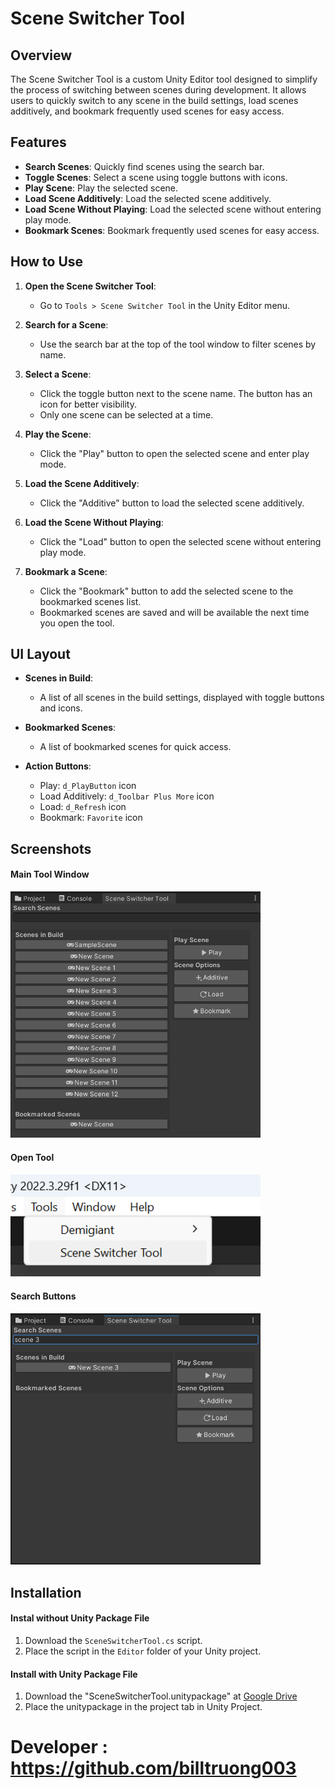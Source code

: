 # Scene Switcher Tool

## Overview

The Scene Switcher Tool is a custom Unity Editor tool designed to simplify the process of switching between scenes during development. It allows users to quickly switch to any scene in the build settings, load scenes additively, and bookmark frequently used scenes for easy access.

## Features

- **Search Scenes**: Quickly find scenes using the search bar.
- **Toggle Scenes**: Select a scene using toggle buttons with icons.
- **Play Scene**: Play the selected scene.
- **Load Scene Additively**: Load the selected scene additively.
- **Load Scene Without Playing**: Load the selected scene without entering play mode.
- **Bookmark Scenes**: Bookmark frequently used scenes for easy access.

## How to Use

1. **Open the Scene Switcher Tool**:
   - Go to `Tools > Scene Switcher Tool` in the Unity Editor menu.

2. **Search for a Scene**:
   - Use the search bar at the top of the tool window to filter scenes by name.

3. **Select a Scene**:
   - Click the toggle button next to the scene name. The button has an icon for better visibility.
   - Only one scene can be selected at a time.

4. **Play the Scene**:
   - Click the "Play" button to open the selected scene and enter play mode.

5. **Load the Scene Additively**:
   - Click the "Additive" button to load the selected scene additively.

6. **Load the Scene Without Playing**:
   - Click the "Load" button to open the selected scene without entering play mode.

7. **Bookmark a Scene**:
   - Click the "Bookmark" button to add the selected scene to the bookmarked scenes list.
   - Bookmarked scenes are saved and will be available the next time you open the tool.

## UI Layout

- **Scenes in Build**:
  - A list of all scenes in the build settings, displayed with toggle buttons and icons.

- **Bookmarked Scenes**:
  - A list of bookmarked scenes for quick access.

- **Action Buttons**:
  - Play: `d_PlayButton` icon
  - Load Additively: `d_Toolbar Plus More` icon
  - Load: `d_Refresh` icon
  - Bookmark: `Favorite` icon

## Screenshots

#### Main Tool Window
<img src="Image/pic1.png" alt="Main Tool Window" width="400">

#### Open Tool
<img src="Image/pic2.png" alt="Toggle Scene Selection" width="400">

#### Search Buttons
<img src="Image/pic3.png" alt="Action Buttons" width="400">

## Installation
#### Instal without Unity Package File
1. Download the `SceneSwitcherTool.cs` script.
2. Place the script in the `Editor` folder of your Unity project.

#### Install with Unity Package File
1. Download the "SceneSwitcherTool.unitypackage" at [Google Drive](https://drive.google.com/file/d/1wcIiwV_ALzPnVFkPxEoZRPsTzWlzoAdY/view?usp=sharing)
2. Place the unitypackage in the project tab in Unity Project.

# Developer : https://github.com/billtruong003
